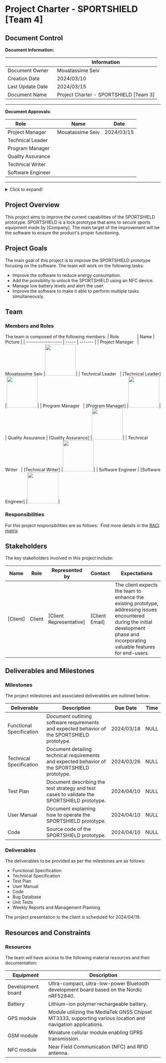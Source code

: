 # Project Charter - SPORTSHIELD [Team 4]

## Document Control

**Document Information:**

|                   | Information |
| ----------------- | ----------- |
| Document Owner    | Mouatassime Seiv|
| Creation Date     | 2024/03/10  |
| Last Update Date  | 2024/03/15  |
| Document Name     | Project Charter - SPORTSHIELD [Team 3]|

---
**Document Approvals:**

| Role               | Name  | Date  |
| ------------------ | ----- | ----- |
| Project Manager    | Mouatassime Seiv | 2024/03/15 |
| Technical Leader   |       |       |
| Program Manager    |       |       |
| Quality Assurance  |       |       |
| Technical Writer   |       |       |
| Software Engineer  |       |       |

---

<details>

<summary>Click to expand!</summary>

- [Project Charter - SPORTSHIELD \[Team 3\]](#project-charter---sportshield-team-3)
  - [Document Control](#document-control)
  - [Project Overview](#project-overview)
  - [Project Goals](#project-goals)
  - [Team](#team)
    - [Members and Roles](#members-and-roles)
    - [Responsibilities](#responsibilities)
  - [Stakeholders](#stakeholders)
  - [Deliverables and Milestones](#deliverables-and-milestones)
    - [Milestones](#milestones)
    - [Deliverables](#deliverables)
  - [Resources and Constraints](#resources-and-constraints)
    - [Resources](#resources)
    - [Constraints](#constraints)
  - [Risk and Mitigation](#risk-and-mitigation)
  - [Overall plan](#overall-plan)
  - [Glossary](#glossary)

</details>

## Project Overview
This project aims to improve the current capabilities of the SPORTSHIELD prototype. SPORTSHIELD is a lock prototype that aims to secure sports equipment made by [Company]. The main target of the improvement will be the software to ensure the product's proper functioning.

## Project Goals
The main goal of this project is to improve the SPORTSHIELD prototype focusing on the software. 
The team will work on the following tasks:
- Improve the software to reduce energy consumption.
- Add the possibility to unlock the SPORTSHIELD using an NFC device.
- Manage low battery levels and alert the user.
- Improve the software to make it able to perform multiple tasks simultaneously.

## Team

### Members and Roles
The team is composed of the following members:
| Role               | Name  | Picture |
| ------------------ | ----- | ------- |
| Project Manager    | Mouatassime Seiv |<img src="" width="100" height="100" />|
| Technical Leader   | [Technical Leader] |<img src="" width="100" height="100" />|
| Program Manager    | [Program Manager] |<img src="" width="100" height="100" />|
| Quality Assurance  | [Quality Assurance] |<img src="" width="100" height="100" />|
| Technical Writer   | [Technical Writer] |<img src="" width="100" height="100" />|
| Software Engineer  | [Software Engineer] |<img src="" width="100" height="100" />|

### Responsibilities
For this project responsibilities are as follows:
<img src="" />
Find more details in the [RACI matrix](https://docs.google.com/spreadsheets/d/1NdSN8kjTw9uXcUbG_F4BMpNhVCxAUsPhv6oYFRZ3_c8/edit?usp=sharing)

## Stakeholders
The key stakeholders involved in this project include:

| Name            | Role   | Represented by       | Contact            | Expectations                                                                                                                  |
|-----------------|--------|----------------------|--------------------|--------------------------------------------------------------------------------------------------------------------------------|
| [Client]        | Client | [Client Representative] | [Client Email] | The client expects the team to enhance the existing prototype, addressing issues encountered during the initial development phase and incorporating valuable features for end-users. |

## Deliverables and Milestones
### Milestones
The project milestones and associated deliverables are outlined below:

| Deliverable              | Description                                                                                                                | Due Date  | Time |
|--------------------------|----------------------------------------------------------------------------------------------------------------------------|-----------|------|
| Functional Specification | Document outlining software requirements and expected behavior of the SPORTSHIELD prototype.                             | 2024/03/18 | NULL  |
| Technical Specification  | Document detailing technical requirements and expected behavior of the SPORTSHIELD prototype.                               | 2024/03/26 | NULL  |
| Test Plan                | Document describing the test strategy and test cases to validate the SPORTSHIELD prototype.                                 | 2024/04/10 | NULL  |
| User Manual              | Document explaining how to operate the SPORTSHIELD prototype.                                                               | 2024/04/10 | NULL  |
| Code                     | Source code of the SPORTSHIELD prototype.                                                                                  | 2024/04/10 | NULL  |

### Deliverables
The deliverables to be provided as per the milestones are as follows:
- Functional Specification
- Technical Specification
- Test Plan
- User Manual
- Code
- Bug Database
- Unit Tests
- Weekly Reports and Management Planning

The project presentation to the client is scheduled for 2024/04/19.

## Resources and Constraints
### Resources
The team will have access to the following material resources and their documentation:

| Equipment         | Description                                                                                               |
|-------------------|-----------------------------------------------------------------------------------------------------------|
| Development board | Ultra-compact, ultra-low-power Bluetooth development board based on the Nordic nRF52840.                 |
| Battery           | Lithium-ion polymer rechargeable battery.                                                                 |
| GPS module        | Module utilizing the MediaTek GNSS Chipset MT3333, supporting various location and navigation applications. |
| GSM module        | Miniature cellular module enabling GPRS transmission.                                                      |
| NFC module        | Near Field Communication (NFC) and RFID antenna.                                                           |